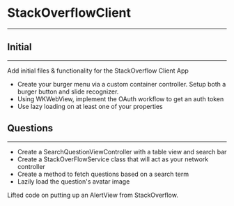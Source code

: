 # StackOverflowClient
---------------------

## Initial
----------
Add initial files & functionality for the StackOverflow Client App

* Create your burger menu via a custom container controller. Setup both a burger button and slide recognizer.
* Using WKWebView, implement the OAuth workflow to get an auth token
* Use lazy loading on at least one of your properties

## Questions
------------------------
* Create a SearchQuestionViewController with a table view and search bar
* Create a StackOverFlowService class that will act as your network controller
* Create a method to fetch questions based on a search term
* Lazily load the question's avatar image

Lifted code on putting up an AlertView from StackOverflow.
